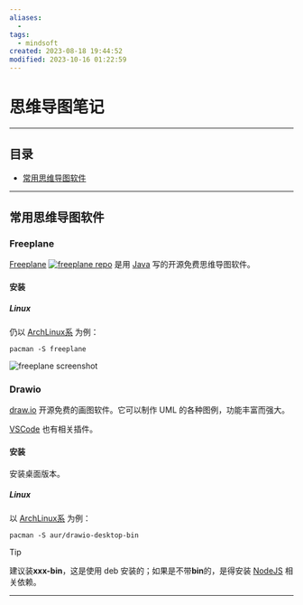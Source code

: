 ```yaml
---
aliases:
  - 
tags:
  - mindsoft
created: 2023-08-18 19:44:52
modified: 2023-10-16 01:22:59
---
```


# 思维导图笔记

---

## 目录

* [常用思维导图软件](#常用思维导图软件)

---

## 常用思维导图软件

### Freeplane

[Freeplane](https://docs.freeplane.org/) [![freeplane repo](https://img.shields.io/github/stars/freeplane/freeplane
)](https://github.com/freeplane/freeplane) 是用 [Java](../Java/Java_Note.md) 写的开源免费思维导图软件。

#### 安装

##### Linux

仍以 [ArchLinux系](../Linux/ArchLinux_Note.md) 为例：

```shell
pacman -S freeplane
```

![freeplane screenshot](https://user-images.githubusercontent.com/88552647/170373856-7a636373-a783-4fa0-ba27-2ddb39d8ca3c.png)

### Drawio

[draw.io](https://www.drawio.com/) 开源免费的画图软件。它可以制作 UML 的各种图例，功能丰富而强大。

[VSCode](../Editors/VSCode_Note.md) 也有相关插件。

#### 安装

安装桌面版本。

##### Linux

以 [ArchLinux系](../Linux/ArchLinux_Note.md) 为例：

```shell
pacman -S aur/drawio-desktop-bin
```

> [!tip]
> 
> 建议装**xxx-bin**，这是使用 deb 安装的；如果是不带**bin**的，是得安装 [NodeJS](../Node/NodeJS_Note.md) 相关依赖。

---

